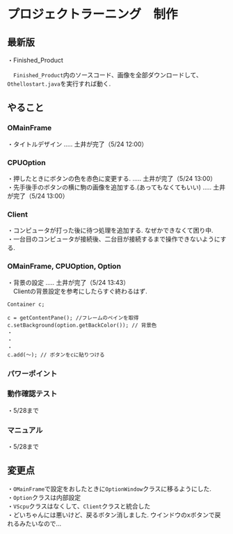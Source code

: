 # プロジェクトラーニング　制作

## 最新版

・Finished_Product

　`Finished_Product`内のソースコード、画像を全部ダウンロードして、  
`Othellostart.java`を実行すれば動く.

## やること

### OMainFrame

・タイトルデザイン ..... 土井が完了（5/24 12:00）


### CPUOption

・押したときにボタンの色を赤色に変更する.  ..... 土井が完了（5/24 13:00）<br>
・先手後手のボタンの横に駒の画像を追加する.(あってもなくてもいい) ..... 土井が完了（5/24 13:00）

### Client

・コンピュータが打った後に待つ処理を追加する. なぜかできなくて困り中.  
・一台目のコンピュータが接続後、二台目が接続するまで操作できないようにする.

### OMainFrame, CPUOption, Option

・背景の設定 ..... 土井が完了（5/24 13:43）<br>
　Clientの背景設定を参考にしたらすぐ終わるはず. 

```
Container c;

c = getContentPane(); //フレームのペインを取得
c.setBackground(option.getBackColor()); // 背景色
・
・
・
c.add(～); // ボタンをcに貼りつける
```

### パワーポイント

### 動作確認テスト

・5/28まで

### マニュアル

・5/28まで

## 変更点

・`OMainFrame`で設定をおしたときに`OptionWindow`クラスに移るようにした.  
・`Option`クラスは内部設定  
・`VScpu`クラスはなくして、`Client`クラスと統合した  
・どいちゃんには悪いけど、戻るボタン消しました. ウインドウのxボタンで戻れるみたいなので...
